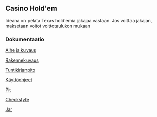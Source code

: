 ﻿
## Casino Hold'em

Ideana on pelata Texas hold'emia jakajaa vastaan. Jos voittaa jakajan, maksetaan voitot voittotaulukon mukaan


### Dokumentaatio

[Aihe ja kuvaus](dokumentaatio/AiheJaKuvaus.md)

[Rakennekuvaus](dokumentaatio/Rakennekuvaus.md)

[Tuntikirjanpito](dokumentaatio/tuntikirjanpito.md)

[Käyttöohjeet](dokumentaatio/Käyttöohjeet.md)

[Pit](https://htmlpreview.github.io/?https://github.com/ConstantKrieg/texasholdem_harjoitustyo/blob/master/dokumentaatio/pit/index.html)


[Checkstyle](https://htmlpreview.github.io/?https://github.com/ConstantKrieg/texasholdem_harjoitustyo/blob/master/dokumentaatio/site/checkstyle.html)


[Jar](https://github.com/ConstantKrieg/texasholdem_harjoitustyo/raw/master/CasinoHoldem.jar)
